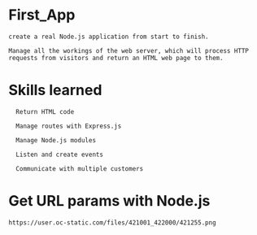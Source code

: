 # First_App

	create a real Node.js application from start to finish.
	
	Manage all the workings of the web server, which will process HTTP requests from visitors and return an HTML web page to them.


# Skills learned 

	  Return HTML code

	  Manage routes with Express.js

	  Manage Node.js modules

	  Listen and create events

	  Communicate with multiple customers
	  
# Get URL  params with Node.js

	https://user.oc-static.com/files/421001_422000/421255.png
